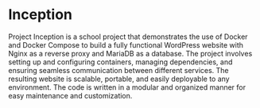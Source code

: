 # Inception
Project Inception is a school project that demonstrates the use of Docker and Docker Compose to build a fully functional WordPress website with Nginx as a reverse proxy and MariaDB as a database. The project involves setting up and configuring containers, managing dependencies, and ensuring seamless communication between different services. The resulting website is scalable, portable, and easily deployable to any environment. The code is written in a modular and organized manner for easy maintenance and customization.
